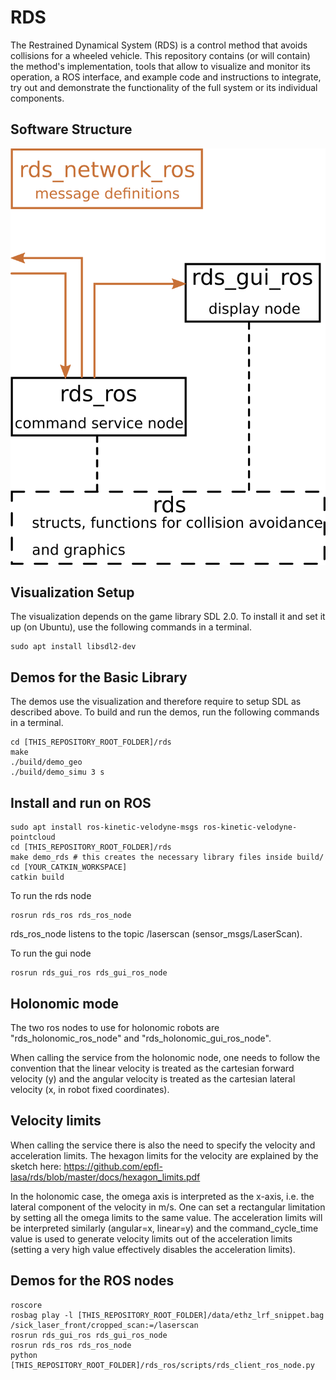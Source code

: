 # RDS
The Restrained Dynamical System (RDS) is a control method that avoids collisions for a wheeled vehicle. This repository contains (or will contain) the method's implementation, tools that allow to visualize and monitor its operation, a ROS interface, and example code and instructions to integrate, try out and demonstrate the functionality of the full system or its individual components.

## Software Structure

![Alt text](/docs/software.png?raw=true "Each box corresponds to one source folder.")

## Visualization Setup

The visualization depends on the game library SDL 2.0. To install it and set it up (on Ubuntu), use the following commands in a terminal.
```
sudo apt install libsdl2-dev
```

## Demos for the Basic Library
The demos use the visualization and therefore require to setup SDL as described above. To build and run the demos, run the following commands in a terminal.
```
cd [THIS_REPOSITORY_ROOT_FOLDER]/rds
make
./build/demo_geo
./build/demo_simu 3 s
```

## Install and run on ROS
```
sudo apt install ros-kinetic-velodyne-msgs ros-kinetic-velodyne-pointcloud
cd [THIS_REPOSITORY_ROOT_FOLDER]/rds
make demo_rds # this creates the necessary library files inside build/
cd [YOUR_CATKIN_WORKSPACE]
catkin build
```

To run the rds node
```
rosrun rds_ros rds_ros_node
```
rds_ros_node listens to the topic /laserscan (sensor_msgs/LaserScan).

To run the gui node
```
rosrun rds_gui_ros rds_gui_ros_node
```

## Holonomic mode

The two ros nodes to use for holonomic robots are "rds_holonomic_ros_node" and "rds_holonomic_gui_ros_node".

When calling the service from the holonomic node, one needs to follow the convention that the linear velocity is treated as the cartesian forward velocity (y) and the angular velocity is treated as the cartesian lateral velocity (x, in robot fixed coordinates).

## Velocity limits
When calling the service there is also the need to specify the velocity and acceleration limits.
The hexagon limits for the velocity are explained by the sketch here:
https://github.com/epfl-lasa/rds/blob/master/docs/hexagon_limits.pdf

In the holonomic case, the omega axis is interpreted as the x-axis, i.e. the lateral component of the velocity in m/s. One can set a rectangular limitation by setting all the omega limits to the same value. The acceleration limits will be interpreted similarly (angular=x, linear=y) and the command_cycle_time value is used to generate velocity limits out of the acceleration limits (setting a very high value effectively disables the acceleration limits).

## Demos for the ROS nodes
```
roscore
rosbag play -l [THIS_REPOSITORY_ROOT_FOLDER]/data/ethz_lrf_snippet.bag /sick_laser_front/cropped_scan:=/laserscan
rosrun rds_gui_ros rds_gui_ros_node
rosrun rds_ros rds_ros_node
python [THIS_REPOSITORY_ROOT_FOLDER]/rds_ros/scripts/rds_client_ros_node.py
```